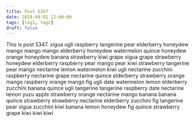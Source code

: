 ```yaml
---
title: Post 5347
date: 2024-09-01 12:00:00
tags: [tag1, tag2]
draft: false
---
```

This is post 5347.
xigua
ugli
raspberry
tangerine
pear
elderberry
honeydew
mango
mango
mango
elderberry
honeydew
watermelon
quince
honeydew
orange
honeydew
banana
strawberry
kiwi
grape
xigua
grape
strawberry
honeydew
elderberry
raspberry
pear
mango
pear
kiwi
strawberry
tangerine
pear
mango
nectarine
lemon
watermelon
kiwi
ugli
nectarine
zucchini
raspberry
nectarine
grape
nectarine
quince
elderberry
strawberry
orange
mango
raspberry
orange
mango
fig
ugli
date
watermelon
lemon
elderberry
zucchini
banana
quince
ugli
tangerine
tangerine
raspberry
date
nectarine
lemon
yuzu
apple
strawberry
orange
nectarine
mango
banana
banana
quince
strawberry
strawberry
nectarine
elderberry
zucchini
fig
tangerine
pear
xigua
zucchini
kiwi
banana
lemon
honeydew
fig
quince
strawberry
grape
kiwi
kiwi
kiwi
